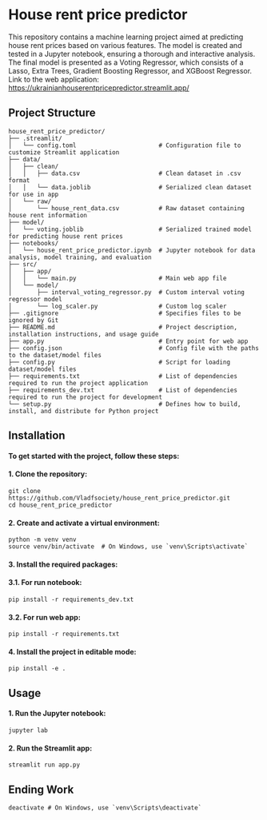 # House rent price predictor
This repository contains a machine learning project aimed at predicting house rent prices based on various features. The model is created and tested in a Jupyter notebook, ensuring a thorough and interactive analysis. The final model is presented as a Voting Regressor, which consists of a Lasso, Extra Trees, Gradient Boosting Regressor, and XGBoost Regressor. Link to the web application: https://ukrainianhouserentpricepredictor.streamlit.app/ 
## Project Structure
```
house_rent_price_predictor/
├── .streamlit/
│   └── config.toml                       # Configuration file to customize Streamlit application
├── data/
│   ├── clean/                            
│   │   ├── data.csv                      # Clean dataset in .csv format
│   │   └── data.joblib                   # Serialized clean dataset for use in app
│   └── raw/
│       └── house_rent_data.csv           # Raw dataset containing house rent information
├── model/
│   └── voting.joblib                     # Serialized trained model for predicting house rent prices
├── notebooks/
│   └── house_rent_price_predictor.ipynb  # Jupyter notebook for data analysis, model training, and evaluation
├── src/
│   ├── app/                              
│   │   └── main.py                       # Main web app file
│   └── model/
│       ├── interval_voting_regressor.py  # Custom interval voting regressor model
│       └── log_scaler.py                 # Custom log scaler
├── .gitignore                            # Specifies files to be ignored by Git
├── README.md                             # Project description, installation instructions, and usage guide
├── app.py                                # Entry point for web app
├── config.json                           # Сonfig file with the paths to the dataset/model files
├── config.py                             # Script for loading dataset/model files
├── requirements.txt                      # List of dependencies required to run the project application
├── requirements_dev.txt                  # List of dependencies required to run the project for development
└── setup.py                              # Defines how to build, install, and distribute for Python project 
```
## Installation
#### To get started with the project, follow these steps:
#### 1. Clone the repository:
```
git clone https://github.com/Vladfsociety/house_rent_price_predictor.git
cd house_rent_price_predictor
```
#### 2. Create and activate a virtual environment:
```
python -m venv venv
source venv/bin/activate  # On Windows, use `venv\Scripts\activate`
```
#### 3. Install the required packages:
#### 3.1. For run notebook:
```
pip install -r requirements_dev.txt
```
#### 3.2. For run web app:
```
pip install -r requirements.txt
```
#### 4. Install the project in editable mode:
```
pip install -e .
```
## Usage
#### 1. Run the Jupyter notebook:
```
jupyter lab
```
#### 2. Run the Streamlit app:
```
streamlit run app.py
```
## Ending Work
```
deactivate # On Windows, use `venv\Scripts\deactivate`
```
